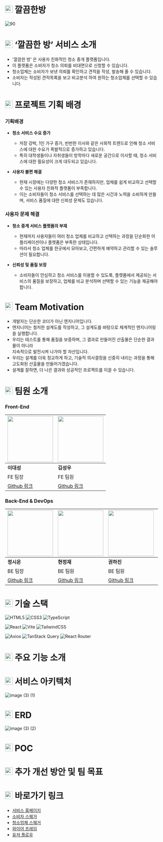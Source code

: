 # <img src="https://www.clean-room.co.kr/assets/icon-Utf2YN7S.png" width="25" height="25"> 깔끔한방
![90](https://github.com/user-attachments/assets/40e41c5d-319a-4d85-9d2f-1a629d9d92c7)



# <img src="https://www.clean-room.co.kr/assets/icon-Utf2YN7S.png" width="25" height="25"> ‘깔끔한 방’ 서비스 소개
- '깔끔한 방' 은 사용자 친화적인 청소 중개 플랫폼입니다.
- 이 플랫폼은 소비자가 청소 의뢰를 비대면으로 신청할 수 있습니다.
- 청소업체는 소비자가 보낸 의뢰를 확인하고 견적을 작성, 발송해 줄 수 있습니다.
- 소비자는 작성된 견적목록을 보고 비교분석 하여 원하는 청소업체를 선택할 수 있습니다.



# <img src="https://www.clean-room.co.kr/assets/icon-Utf2YN7S.png" width="25" height="25">  프로젝트 기획 배경
### 기획배경
- **청소 서비스 수요 증가**
  - 저장 강박, 1인 가구 증가, 빈번한 이사와 같은 사회적 트렌드로 인해 청소 서비스에 대한 수요가 폭발적으로 증가하고 있습니다. 
  - 특히 대학생들이나 자취생들이 방학마다 새로운 공간으로 이사할 때, 청소 서비스에 대한 필요성이 크게 대두되고 있습니다.

- **사용자 불편 해결**
  - 현재 시장에는 다양한 청소 서비스가 존재하지만, 업체를 쉽게 비교하고 선택할 수 있는 사용자 친화적 플랫폼이 부족합니다.
  - 이는 소비자들이 청소 서비스를 선택하는 데 많은 시간과 노력을 소비하게 만들며, 서비스 품질에 대한 신뢰성 문제도 있습니다.


### 사용자 문제 해결
- **청소 중계 서비스 플랫폼의 부재**
  - 현재까지 사용자들이 여러 청소 업체를 비교하고 선택하는 과정을 단순화한 어플리케이션이나 플랫폼은 부족한 상태입니다.
  - 따라서 청소 업체를 한곳에서 모아보고, 간편하게 예약하고 관리할 수 있는 솔루션이 필요합니다.

- **신뢰성 및 품질 보장**
  - 소비자들이 안심하고 청소 서비스를 이용할 수 있도록, 플랫폼에서 제공되는 서비스의 품질을 보장하고, 업체를 비교 분석하며 선택할 수 있는 기능을 제공해야 합니다.

# <img src="https://www.clean-room.co.kr/assets/icon-Utf2YN7S.png" width="25" height="25"> Team Motivation
- 개발자는 단순한 코더가 아닌 엔지니어입니다.  
- 엔지니어는 철저한 설계도를 작성하고, 그 설계도를 바탕으로 체계적인 엔지니어링을 실행합니다.   
- 우리는 테스트를 통해 품질을 보증하며, 그 결과로 만들어진 산출물은 단순한 결과물이 아니라  
지속적으로 발전시켜 나가야 할 자산입니다.  
- 우리는 설계를 더욱 정교하게 하고, 기술적 의사결정을 신중히 내리는 과정을 통해 고도화된 산출물을 만들어가겠습니다.   
- 설계를 잘하면, 더 나은 결과와 성공적인 프로젝트를 이끌 수 있습니다.

# <img src="https://www.clean-room.co.kr/assets/icon-Utf2YN7S.png" width="25" height="25"> 팀원 소개
### Front-End
| <img src="https://avatars.githubusercontent.com/u/159094699?v=4" width="150"> | <img src="https://avatars.githubusercontent.com/u/172457805?v=4" width="150"> |
|-------------------------------------|----------------------------------|
| **이대성**                          | **김성우**                       |
| FE 팀장                             | FE 팀원                          |
| [Github 링크](https://github.com/genaileepro) | [Github 링크](https://github.com/sw326) |

### Back-End & DevOps
| <img src="https://avatars.githubusercontent.com/u/151036497?v=4" width="150"> | <img src="https://avatars.githubusercontent.com/u/169512141?v=4" width="150">| <img src="https://avatars.githubusercontent.com/u/172457692?v=4" width="150"> | <img src="https://avatars.githubusercontent.com/u/169998489?v=4" width="150"> | <img src="https://avatars.githubusercontent.com/u/169139840?v=4" width="150">|
|-------------------------------------|----------------------------------|----------------------------------|----------------------------------|-------------------------------------|
| **정시온**                          | **현정재**                       | **권하진**                       | **최윤지**                       |  **천장희**                          |
| BE 팀장                             | BE 팀원                          | BE 팀원                          | BE 팀원                          |  DevOps 팀원                         |
| [Github 링크](https://github.com/siontext) | [Github 링크](https://github.com/HyeonJeongJae) | [Github 링크](https://github.com/hajin428) | [Github 링크](https://github.com/yoonji220) | [Github 링크](https://github.com/jhchoen) |



# <img src="https://www.clean-room.co.kr/assets/icon-Utf2YN7S.png" width="25" height="25"> 기술 스택
![HTML5](https://img.shields.io/badge/html5-E34F26?style=for-the-badge&logo=html5&logoColor=white)
![CSS3](https://img.shields.io/badge/css3-1572B6?style=for-the-badge&logo=css3&logoColor=white)
![TypeScript](https://img.shields.io/badge/typescript-007ACC?style=for-the-badge&logo=typescript&logoColor=white)

![React](https://img.shields.io/badge/react-61DAFB?style=for-the-badge&logo=react&logoColor=black)
![Vite](https://img.shields.io/badge/vite-646CFF?style=for-the-badge&logo=vite&logoColor=white)
![TailwindCSS](https://img.shields.io/badge/tailwindcss-06B6D4?style=for-the-badge&logo=tailwindcss&logoColor=white)

![Axios](https://img.shields.io/badge/axios-5A29E4?style=for-the-badge&logo=axios&logoColor=white)
![TanStack Query](https://img.shields.io/badge/tanstack_query-FF4154?style=for-the-badge&logo=react-query&logoColor=white)
![React Router](https://img.shields.io/badge/react_router-CA4245?style=for-the-badge&logo=react-router&logoColor=white)

# <img src="https://www.clean-room.co.kr/assets/icon-Utf2YN7S.png" width="25" height="25"> 주요 기능 소개

# <img src="https://www.clean-room.co.kr/assets/icon-Utf2YN7S.png" width="25" height="25"> 서비스 아키텍처
![image (3) (1)](https://github.com/user-attachments/assets/eb1b3f73-8065-47d1-b0cf-e618513ac385)


# <img src="https://www.clean-room.co.kr/assets/icon-Utf2YN7S.png" width="25" height="25"> ERD
![image (3) (2)](https://github.com/user-attachments/assets/cc6d7977-4201-48fd-ba65-467f689995f6)


# <img src="https://www.clean-room.co.kr/assets/icon-Utf2YN7S.png" width="25" height="25"> POC


# <img src="https://www.clean-room.co.kr/assets/icon-Utf2YN7S.png" width="25" height="25"> 추가 개선 방안 및 팀 목표 


# <img src="https://www.clean-room.co.kr/assets/icon-Utf2YN7S.png" width="25" height="25"> 바로가기 링크
- [서비스 홈페이지](https://www.clean-room.co.kr/)
- [소비자 스웨거](https://mb.clean-room.co.kr/swagger-ui/index.html#/)
- [청소업체 스웨거](https://pt.clean-room.co.kr/swagger-ui/index.html#/)
- [와이어 프레임](https://www.canva.com/design/DAGLWqWorMw/jQiYR7C1BtGn37JS92WGcA/edit)
- [유저 플로우](https://app.diagrams.net/#G1C7F-7YTrrj5GN6io-2lenHBzUS2et9ZH#%7B%22pageId%22%3A%22ReBwz5dknbD1WBu8VFdt%22%7D)

